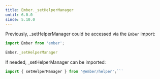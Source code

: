 ```yaml
---
title: Ember._setHelperManager
until: 6.0.0
since: 5.10.0
---
```



Previously, _setHelperManager could be accessed via the `Ember` import:
```js
import Ember from 'ember';

Ember._setHelperManager

```

 If needed, _setHelperManager can be imported:
```js
import { setHelperManager } from '@ember/helper';```
